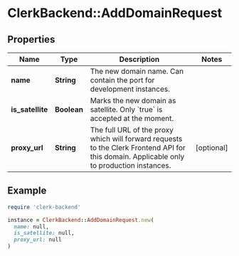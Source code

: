 # ClerkBackend::AddDomainRequest

## Properties

| Name | Type | Description | Notes |
| ---- | ---- | ----------- | ----- |
| **name** | **String** | The new domain name. Can contain the port for development instances. |  |
| **is_satellite** | **Boolean** | Marks the new domain as satellite. Only &#x60;true&#x60; is accepted at the moment. |  |
| **proxy_url** | **String** | The full URL of the proxy which will forward requests to the Clerk Frontend API for this domain. Applicable only to production instances. | [optional] |

## Example

```ruby
require 'clerk-backend'

instance = ClerkBackend::AddDomainRequest.new(
  name: null,
  is_satellite: null,
  proxy_url: null
)
```

